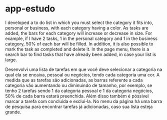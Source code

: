 # app-estudo
 I developed a to do list in which you must select the category it fits into, personal or business, with each category having a color. As tasks are added, the bars for each category will increase or decrease in size. For example, if I have 2 tasks, 1 in the personal category and 1 in the business category, 50% of each bar will be filled. In addition, it is also possible to mark the task as completed and delete it. In the page menu, there is a search bar to find tasks that have already been added, in case your list is large.

 Desenvolvi uma lista de tarefas em que você deve selecionar a categoria na qual ela se encaixa, pessoal ou negócios, tendo cada categoria uma cor. A medida que as tarefas são adicionadas, as barras referente a cada categoria vão aumentando ou diminuindo de tamanho, por exemplo, se tenho 2 tarefas sendo 1 da categoria pessoal e 1 da categoria negócios, 50% de cada barra estará preenchida. Além disso também é póssivel marcar a tarefa com concluída e excluí-la. No menu da página há uma barra de pesquisa para encontrar tarefas já adicionadas, caso sua lista esteja grande.
